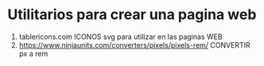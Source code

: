 # Utilitarios para crear una pagina web

1. tablericons.com ICONOS svg para utilizar en las paginas WEB
2. https://www.ninjaunits.com/converters/pixels/pixels-rem/ CONVERTIR px a rem
